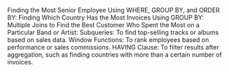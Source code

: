 Finding the Most Senior Employee Using WHERE, GROUP BY, and ORDER BY:
Finding Which Country Has the Most Invoices Using GROUP BY:
Multiple Joins to Find the Best Customer Who Spent the Most on a Particular Band or Artist:
Subqueries: To find top-selling tracks or albums based on sales data.
Window Functions: To rank employees based on performance or sales commissions.
HAVING Clause: To filter results after aggregation, such as finding countries with more than a certain number of invoices.
